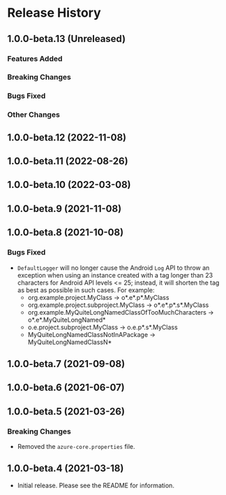 # Release History

## 1.0.0-beta.13 (Unreleased)

### Features Added

### Breaking Changes

### Bugs Fixed

### Other Changes

## 1.0.0-beta.12 (2022-11-08)

## 1.0.0-beta.11 (2022-08-26)

## 1.0.0-beta.10 (2022-03-08)

## 1.0.0-beta.9 (2021-11-08)

## 1.0.0-beta.8 (2021-10-08)

### Bugs Fixed
- `DefaultLogger` will no longer cause the Android `Log` API to throw an exception when using an instance created with a tag longer than 23 characters for Android API levels <= 25; instead, it will shorten the tag as best as possible in such cases. For example: 
  - org.example.project.MyClass -> o*.e*.p*.MyClass
  - org.example.project.subproject.MyClass -> o*.e*.p*.s*.MyClass
  - org.example.MyQuiteLongNamedClassOfTooMuchCharacters -> o*.e*.MyQuiteLongNamed*
  - o.e.project.subproject.MyClass -> o.e.p*.s*.MyClass
  - MyQuiteLongNamedClassNotInAPackage -> MyQuiteLongNamedClassN*

## 1.0.0-beta.7 (2021-09-08)

## 1.0.0-beta.6 (2021-06-07)

## 1.0.0-beta.5 (2021-03-26)

### Breaking Changes

- Removed the `azure-core.properties` file.

## 1.0.0-beta.4 (2021-03-18)

- Initial release. Please see the README for information.